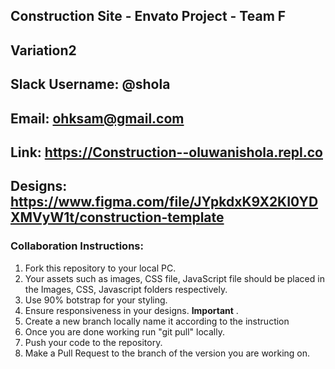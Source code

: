 ## Construction Site - Envato Project - Team F
## Variation2
## Slack Username: @shola 
## Email: ohksam@gmail.com
## Link: https://Construction--oluwanishola.repl.co 
## Designs: https://www.figma.com/file/JYpkdxK9X2KI0YDXMVyW1t/construction-template

### Collaboration Instructions:

1. Fork this repository to your local PC.
2. Your assets such as images, CSS file, JavaScript file should be placed in the Images, CSS, Javascript folders respectively.
3. Use 90% botstrap for your styling.
4. Ensure responsiveness in your designs. **Important** .
5. Create a new branch locally name it according to the  instruction 
6. Once you are done working run "git pull" locally.
7. Push your code to the repository.
8. Make a Pull Request to the branch of the version you are working on.
